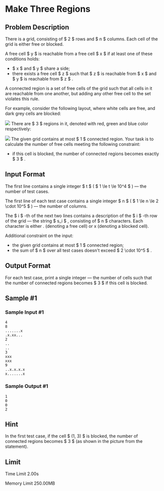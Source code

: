 # Make Three Regions

## Problem Description

There is a grid, consisting of $ 2 $ rows and $ n $ columns. Each cell of the grid is either free or blocked.

A free cell $ y $ is reachable from a free cell $ x $ if at least one of these conditions holds:

- $ x $ and $ y $ share a side;
- there exists a free cell $ z $ such that $ z $ is reachable from $ x $ and $ y $ is reachable from $ z $ .

A connected region is a set of free cells of the grid such that all cells in it are reachable from one another, but adding any other free cell to the set violates this rule.

For example, consider the following layout, where white cells are free, and dark grey cells are blocked:

 ![](https://cdn.luogu.com.cn/upload/vjudge_pic/CF1997B/424d758ade46752deca8fcae4121a5c7f0d1a2fb.png) There are $ 3 $ regions in it, denoted with red, green and blue color respectively:

 ![](https://cdn.luogu.com.cn/upload/vjudge_pic/CF1997B/4fc8127700d32cdc5514e7db503c30c93554657e.png) The given grid contains at most $ 1 $ connected region. Your task is to calculate the number of free cells meeting the following constraint:

- if this cell is blocked, the number of connected regions becomes exactly $ 3 $ .

## Input Format

The first line contains a single integer $ t $ ( $ 1 \le t \le 10^4 $ ) — the number of test cases.

The first line of each test case contains a single integer $ n $ ( $ 1 \le n \le 2 \cdot 10^5 $ ) — the number of columns.

The $ i $ -th of the next two lines contains a description of the $ i $ -th row of the grid — the string $ s_i $ , consisting of $ n $ characters. Each character is either . (denoting a free cell) or x (denoting a blocked cell).

Additional constraint on the input:

- the given grid contains at most $ 1 $ connected region;
- the sum of $ n $ over all test cases doesn't exceed $ 2 \cdot 10^5 $ .

## Output Format

For each test case, print a single integer — the number of cells such that the number of connected regions becomes $ 3 $ if this cell is blocked.

## Sample #1

### Sample Input #1

```
4
8
.......x
.x.xx...
2
..
..
3
xxx
xxx
9
..x.x.x.x
x.......x
```

### Sample Output #1

```
1
0
0
2
```

## Hint

In the first test case, if the cell $ (1, 3) $ is blocked, the number of connected regions becomes $ 3 $ (as shown in the picture from the statement).

## Limit



Time Limit
2.00s

Memory Limit
250.00MB